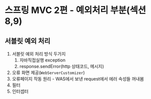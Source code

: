 # 스프링 MVC 2편 - 예외처리 부분(섹션 8,9)

## 서블릿 예외 처리
1. 서블릿 예외 처리 방식 두가지
   1. 자바직접실행 exception
   2. response.sendError(http 상태코드, 메시지)
2. 오류 화면 제공(`WebServerCustomizer`)
3. 오류페이지 작동 원리 - WAS에서 보낸 request에서 에러 속성들 꺼내봄
4. 필터
5. 인터셉터